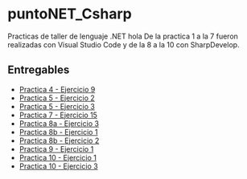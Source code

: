 # puntoNET_Csharp
Practicas de taller de lenguaje .NET
hola
De la practica 1 a la 7 fueron realizadas con Visual Studio Code y de la 8 a la 10 con SharpDevelop.

## Entregables

* [Practica 4 - Ejercicio 9](P4/ej9)
* [Practica 5 - Ejercicio 2](P5/ej2)
* [Practica 5 - Ejercicio 3](P5/ej3)
* [Practica 7 - Ejercicio 15](P7/ej15)
* [Practica 8a - Ejercicio 3](P8/ej3)
* [Practica 8b - Ejercicio 1](P8/ej1b)
* [Practica 8b - Ejercicio 2](P5/ej2b)
* [Practica 9 - Ejercicio 1](P9/ej1)
* [Practica 10 - Ejercicio 1](P10/ej1)
* [Practica 10 - Ejercicio 3](P10/ej3)
